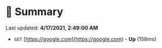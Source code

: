 # 📖 Summary
Last updated: **4/17/2021, 2:49:00 AM**

- `GET` [https://google.com](https://google.com) - **Up** (158ms)
